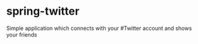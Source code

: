 # spring-twitter
Simple application which connects with your #Twitter account and shows your friends

